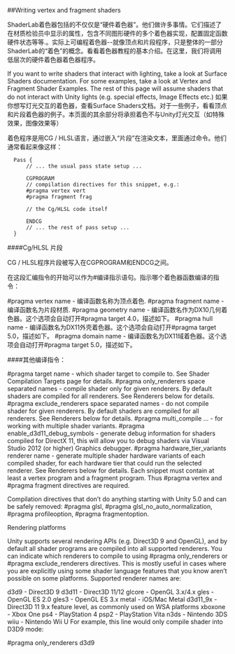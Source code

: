 ##Writing vertex and fragment shaders

ShaderLab着色器包括的不仅仅是“硬件着色器”。他们做许多事情。它们描述了在材质检验员中显示的属性，包含不同图形硬件的多个着色器实现，配置固定函数硬件状态等等.。实际上可编程着色器--就像顶点和片段程序，只是整体的一部分ShaderLab的“着色”的概念。看看着色器教程的基本介绍。在这里，我们将调用低层次的硬件着色器着色器程序。

If you want to write shaders that interact with lighting, take a look at Surface Shaders documentation. For some examples, take a look at Vertex and Fragment Shader Examples. The rest of this page will assume shaders that do not interact with Unity lights (e.g. special effects, Image Effects etc.)
如果你想写灯光交互的着色器，查看Surface Shaders文档。对于一些例子，看看顶点和片段着色器的例子。本页面的其余部分将承担着色不与Unity灯光交互（如特殊效果，图像效果等）

着色程序是用CG / HLSL语言，通过嵌入“片段”在渲染文本，里面通过命令。他们通常看起来像这样：

```
  Pass {
      // ... the usual pass state setup ...
      
      CGPROGRAM
      // compilation directives for this snippet, e.g.:
      #pragma vertex vert
      #pragma fragment frag
      
      // the Cg/HLSL code itself
      
      ENDCG
      // ... the rest of pass setup ...
  }
```

####Cg/HLSL 片段

CG / HLSL程序片段被写入在CGPROGRAM和ENDCG之间。

在这段汇编指令的开始可以作为#编译指示语句。指示哪个着色器函数编译的指令：

#pragma vertex name - 编译函数名称为顶点着色.
#pragma fragment name - 编译函数名为片段材质.
#pragma geometry name - 编译函数名作为DX10几何着色器。这个选项会自动打开#pragma target 4.0，描述如下。
#pragma hull name - 编译函数名为DX11外壳着色器。这个选项会自动打开#pragma target 5.0，描述如下。
#pragma domain name - 编译函数名为DX11域着色器。这个选项会自动打开#pragma target 5.0，描述如下。

####其他编译指令：

#pragma target name - which shader target to compile to. See Shader Compilation Targets page for details.
#pragma only_renderers space separated names - compile shader only for given renderers. By default shaders are compiled for all renderers. See Renderers below for details.
#pragma exclude_renderers space separated names - do not compile shader for given renderers. By default shaders are compiled for all renderers. See Renderers below for details.
#pragma multi_compile … - for working with multiple shader variants.
#pragma enable_d3d11_debug_symbols - generate debug information for shaders compiled for DirectX 11, this will allow you to debug shaders via Visual Studio 2012 (or higher) Graphics debugger.
#pragma hardware_tier_variants renderer name - generate multiple shader hardware variants of each compiled shader, for each hardware tier that could run the selected renderer. See Renderers below for details.
Each snippet must contain at least a vertex program and a fragment program. Thus #pragma vertex and #pragma fragment directives are required.

Compilation directives that don’t do anything starting with Unity 5.0 and can be safely removed: #pragma glsl, #pragma glsl_no_auto_normalization, #pragma profileoption, #pragma fragmentoption.

Rendering platforms

Unity supports several rendering APIs (e.g. Direct3D 9 and OpenGL), and by default all shader programs are compiled into all supported renderers. You can indicate which renderers to compile to using #pragma only_renderers or #pragma exclude_renderers directives. This is mostly useful in cases where you are explicitly using some shader language features that you know aren’t possible on some platforms. Supported renderer names are:

d3d9 - Direct3D 9
d3d11 - Direct3D 11/12
glcore - OpenGL 3.x/4.x
gles - OpenGL ES 2.0
gles3 - OpenGL ES 3.x
metal - iOS/Mac Metal
d3d11_9x - Direct3D 11 9.x feature level, as commonly used on WSA platforms
xboxone - Xbox One
ps4 - PlayStation 4
psp2 - PlayStation Vita
n3ds - Nintendo 3DS
wiiu - Nintendo Wii U
For example, this line would only compile shader into D3D9 mode:

#pragma only_renderers d3d9